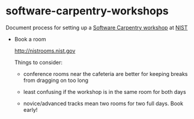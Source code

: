 # software-carpentry-workshops
Document process for setting up a [Software Carpentry workshop](http://software-carpentry.org/workshops) at [NIST](http://www.nist.gov)

* Book a room

  http://nistrooms.nist.gov

  Things to consider:

  - conference rooms near the cafeteria are better for keeping breaks from 
    dragging on too long

  - least confusing if the workshop is in the same room for both days

  - novice/advanced tracks mean two rooms for two full days. Book early!


